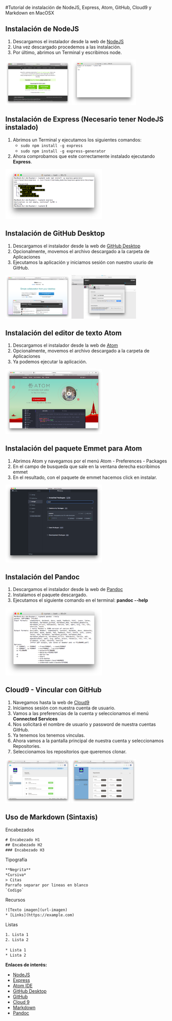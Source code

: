 #Tutorial de instalación de NodeJS, Express, Atom, GitHub, Cloud9 y Markdown en MacOSX

## Instalación de NodeJS

1. Descargamos el instalador desde la web de [NodeJS](https://nodejs.org/en/)
2. Una vez descargado procedemos a las instalación.
3. Por último, abrimos un Terminal y escribimos node.

<img src="images/node1.png" width="40%" height="40%"/> <img src="images/node2.png" width="40%" height="40%"/>

## Instalación de Express (Necesario tener NodeJS instalado)

1. Abrimos un Terminal y ejecutamos los siguientes comandos:
    * `sudo npm install -g express`
    * `sudo npm install -g express-generator`
2. Ahora comprobamos que este correctamente instalado ejecutando **Express**.

<img src="images/express1.png" width="60%" height="60%"/>

## Instalación de GitHub Desktop

1. Descargamos el instalador desde la web de [GitHub Desktop](https://desktop.github.com)
2. Opcionalmente, movemos el archivo descargado a la carpeta de Aplicaciones
3. Ejecutamos la aplicación y iniciamos sesión con nuestro usurio de GitHub.

<img src="images/git1.png" width="40%" height="40%"/> <img src="images/git2.png" width="40%" height="40%"/>

## Instalación del editor de texto Atom

1. Descargamos el instalador desde la web de [Atom](https://atom.io)
2. Opcionalmente, movemos el archivo descargado a la carpeta de Aplicaciones
3. Ya podemos ejecutar la aplicación.

<img src="images/atom1.png" width="60%" height="60%"/>

## Instalación del paquete Emmet para Atom

1. Abrimos Atom y navegamos por el menú Atom - Preferences - Packages
2. En el campo de busqueda que sale en la ventana derecha escribimos emmet
3. En el resultado, con el paquete de emmet hacemos click en instalar.

<img src="images/emmet1.png" width="60%" height="60%"/>

## Instalación del Pandoc

1. Descargamos el instalador desde la web de [Pandoc](http://pandoc.org)
2. Instalamos el paquete descargado.
3. Ejecutamos el siguiente comando en el terminal: **pandoc --help**

<img src="images/pandoc1.png" width="60%" height="60%"/>

## Cloud9 - Vincular con GitHub

1. Navegamos hasta la web de [Cloud9](https://c9.io)
2. Iniciamos sesión con nuestra cuenta de usuario.
3. Vamos a las preferencias de la cuenta y seleccionamos el menú **Connected Services**
4. Nos solicitará el nombre de usuario y password de nuestra cuentas GitHub.
5. Ya tenemos los tenemos vinculas.
6. Ahora vamos a la pantalla principal de nuestra cuenta y seleccionamos Repositories.
7. Seleccionamos los repositorios que queremos clonar.

<img src="images/cloud1.png" width="40%" height="40%"/> <img src="images/cloud2.png" width="40%" height="40%"/>

## Uso de Markdown (Sintaxis)

Encabezados
```
# Encabezado H1
## Encabezado H2
### Encabezado H3
```
Tipografía
```
**Negrita**
*Cursiva*
> Citas
Parrafo separar por lineas en blanco
`Codigo`
```
Recursos
```
![Texto imagen](url-imagen)
* [Links](https://example.com)
```
Listas
```
1. Lista 1
2. Lista 2

* Lista 1
* Lista 2
```

**Enlaces de interés:**

* [NodeJS](https://nodejs.org)
* [Express](http://expressjs.com)
* [Atom IDE](https://atom.io)
* [GitHub Desktop](https://desktop.github.com)
* [GitHub](https://pages.github.com/)
* [Cloud 9](https://c9.io)
* [Markdown](http://daringfireball.net/projects/markdown/)
* [Pandoc](http://pandoc.org)